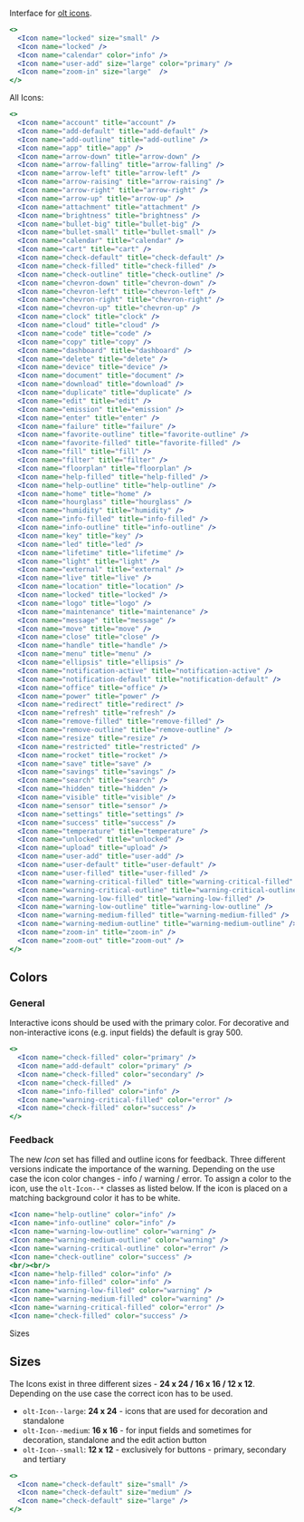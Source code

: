 Interface for [olt icons](https://lightelligence-io.github.io/styles/#icon).

```jsx
<>
  <Icon name="locked" size="small" />
  <Icon name="locked" />
  <Icon name="calendar" color="info" />
  <Icon name="user-add" size="large" color="primary" />
  <Icon name="zoom-in" size="large"  />
</>
```

All Icons:

```jsx
<>
  <Icon name="account" title="account" />
  <Icon name="add-default" title="add-default" />
  <Icon name="add-outline" title="add-outline" />
  <Icon name="app" title="app" />
  <Icon name="arrow-down" title="arrow-down" />
  <Icon name="arrow-falling" title="arrow-falling" />
  <Icon name="arrow-left" title="arrow-left" />
  <Icon name="arrow-raising" title="arrow-raising" />
  <Icon name="arrow-right" title="arrow-right" />
  <Icon name="arrow-up" title="arrow-up" />
  <Icon name="attachment" title="attachment" />
  <Icon name="brightness" title="brightness" />
  <Icon name="bullet-big" title="bullet-big" />
  <Icon name="bullet-small" title="bullet-small" />
  <Icon name="calendar" title="calendar" />
  <Icon name="cart" title="cart" />
  <Icon name="check-default" title="check-default" />
  <Icon name="check-filled" title="check-filled" />
  <Icon name="check-outline" title="check-outline" />
  <Icon name="chevron-down" title="chevron-down" />
  <Icon name="chevron-left" title="chevron-left" />
  <Icon name="chevron-right" title="chevron-right" />
  <Icon name="chevron-up" title="chevron-up" />
  <Icon name="clock" title="clock" />
  <Icon name="cloud" title="cloud" />
  <Icon name="code" title="code" />
  <Icon name="copy" title="copy" />
  <Icon name="dashboard" title="dashboard" />
  <Icon name="delete" title="delete" />
  <Icon name="device" title="device" />
  <Icon name="document" title="document" />
  <Icon name="download" title="download" />
  <Icon name="duplicate" title="duplicate" />
  <Icon name="edit" title="edit" />
  <Icon name="emission" title="emission" />
  <Icon name="enter" title="enter" />
  <Icon name="failure" title="failure" />
  <Icon name="favorite-outline" title="favorite-outline" />
  <Icon name="favorite-filled" title="favorite-filled" />
  <Icon name="fill" title="fill" />
  <Icon name="filter" title="filter" />
  <Icon name="floorplan" title="floorplan" />
  <Icon name="help-filled" title="help-filled" />
  <Icon name="help-outline" title="help-outline" />
  <Icon name="home" title="home" />
  <Icon name="hourglass" title="hourglass" />
  <Icon name="humidity" title="humidity" />
  <Icon name="info-filled" title="info-filled" />
  <Icon name="info-outline" title="info-outline" />
  <Icon name="key" title="key" />
  <Icon name="led" title="led" />
  <Icon name="lifetime" title="lifetime" />
  <Icon name="light" title="light" />
  <Icon name="external" title="external" />
  <Icon name="live" title="live" />
  <Icon name="location" title="location" />
  <Icon name="locked" title="locked" />
  <Icon name="logo" title="logo" />
  <Icon name="maintenance" title="maintenance" />
  <Icon name="message" title="message" />
  <Icon name="move" title="move" />
  <Icon name="close" title="close" />
  <Icon name="handle" title="handle" />
  <Icon name="menu" title="menu" />
  <Icon name="ellipsis" title="ellipsis" />
  <Icon name="notification-active" title="notification-active" />
  <Icon name="notification-default" title="notification-default" />
  <Icon name="office" title="office" />
  <Icon name="power" title="power" />
  <Icon name="redirect" title="redirect" />
  <Icon name="refresh" title="refresh" />
  <Icon name="remove-filled" title="remove-filled" />
  <Icon name="remove-outline" title="remove-outline" />
  <Icon name="resize" title="resize" />
  <Icon name="restricted" title="restricted" />
  <Icon name="rocket" title="rocket" />
  <Icon name="save" title="save" />
  <Icon name="savings" title="savings" />
  <Icon name="search" title="search" />
  <Icon name="hidden" title="hidden" />
  <Icon name="visible" title="visible" />
  <Icon name="sensor" title="sensor" />
  <Icon name="settings" title="settings" />
  <Icon name="success" title="success" />
  <Icon name="temperature" title="temperature" />
  <Icon name="unlocked" title="unlocked" />
  <Icon name="upload" title="upload" />
  <Icon name="user-add" title="user-add" />
  <Icon name="user-default" title="user-default" />
  <Icon name="user-filled" title="user-filled" />
  <Icon name="warning-critical-filled" title="warning-critical-filled" />
  <Icon name="warning-critical-outline" title="warning-critical-outline" />
  <Icon name="warning-low-filled" title="warning-low-filled" />
  <Icon name="warning-low-outline" title="warning-low-outline" />
  <Icon name="warning-medium-filled" title="warning-medium-filled" />
  <Icon name="warning-medium-outline" title="warning-medium-outline" />
  <Icon name="zoom-in" title="zoom-in" />
  <Icon name="zoom-out" title="zoom-out" />
</>
```

## Colors

### General

Interactive icons should be used with the primary color.
For decorative and non-interactive icons (e.g. input fields) the default is gray 500.

```jsx
<>
  <Icon name="check-filled" color="primary" />
  <Icon name="add-default" color="primary" />
  <Icon name="check-filled" color="secondary" />
  <Icon name="check-filled" />
  <Icon name="info-filled" color="info" />
  <Icon name="warning-critical-filled" color="error" />
  <Icon name="check-filled" color="success" />
</>
```
### Feedback

The new *Icon* set has filled and outline icons for feedback.
Three different versions indicate the importance of the warning.
Depending on the use case the icon color changes - info / warning / error.
To assign a color to the icon, use the `olt-Icon--*` classes as listed below.
If the icon is placed on a matching background color it has to be white.

```jsx
<Icon name="help-outline" color="info" />
<Icon name="info-outline" color="info" />
<Icon name="warning-low-outline" color="warning" />
<Icon name="warning-medium-outline" color="warning" />
<Icon name="warning-critical-outline" color="error" />
<Icon name="check-outline" color="success" />
<br/><br/>
<Icon name="help-filled" color="info" />
<Icon name="info-filled" color="info" />
<Icon name="warning-low-filled" color="warning" />
<Icon name="warning-medium-filled" color="warning" />
<Icon name="warning-critical-filled" color="error" />
<Icon name="check-filled" color="success" />
```

Sizes

## Sizes

The Icons exist in three different sizes - **24 x 24 / 16 x 16 / 12 x 12**.
Depending on the use case the correct icon has to be used.

* `olt-Icon--large`: **24 x 24** - icons that are used for decoration and standalone
* `olt-Icon--medium`: **16 x 16** - for input fields and sometimes for decoration, standalone and the edit action button
* `olt-Icon--small`: **12 x 12** - exclusively for buttons - primary, secondary and tertiary

```jsx
<>
  <Icon name="check-default" size="small" />
  <Icon name="check-default" size="medium" />
  <Icon name="check-default" size="large" />
</>
```




